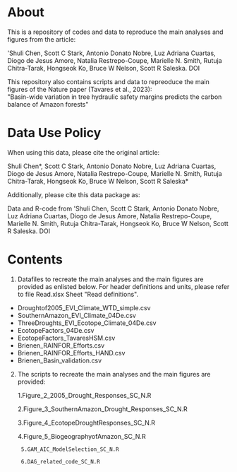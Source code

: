 About
===========

This is a repository of codes and data to reproduce the main analyses and figures from the article:

'Shuli Chen, Scott C Stark, Antonio Donato Nobre, Luz Adriana Cuartas, Diogo de Jesus Amore, Natalia Restrepo-Coupe, Marielle N. Smith, Rutuja Chitra-Tarak, Hongseok Ko, Bruce W Nelson, Scott R Saleska. DOI 

This repository also contains scripts and data to repreoduce the main figures of the Nature paper (Tavares et al., 2023):			
 "Basin-wide variation in tree hydraulic safety margins predicts the carbon balance of Amazon forests"			
			
Data Use Policy
===========			

When using this data, please cite the original article:		

Shuli Chen*, Scott C Stark, Antonio Donato Nobre, Luz Adriana Cuartas, Diogo de Jesus Amore, Natalia Restrepo-Coupe, Marielle N. Smith, Rutuja Chitra-Tarak, Hongseok Ko, Bruce W Nelson, Scott R Saleska*		
			
Additionally, please cite this data package as:		

Data and R-code from 'Shuli Chen, Scott C Stark, Antonio Donato Nobre, Luz Adriana Cuartas, Diogo de Jesus Amore, Natalia Restrepo-Coupe, Marielle N. Smith, Rutuja Chitra-Tarak, Hongseok Ko, Bruce W Nelson, Scott R Saleska. DOI 		


Contents
===========
			
1. Datafiles to recreate the main analyses and the main figures are provided as enlisted below. For header definitions and units, please refer to file Read.xlsx Sheet "Read definitions".
     
- Droughtof2005_EVI_Climate_WTD_simple.csv
- SouthernAmazon_EVI_Climate_04De.csv		
- ThreeDroughts_EVI_Ecotope_Climate_04De.csv		
- EcotopeFactors_04De.csv		
- EcotopeFactors_TavaresHSM.csv		
- Brienen_RAINFOR_Efforts.csv		
- Brienen_RAINFOR_Efforts_HAND.csv		
- Brienen_Basin_validation.csv		
	 		
			
2. The scripts to recreate the main analyses and the main figures are provided:
			
	1.Figure_2_2005_Drought_Responses_SC_N.R
   		
	2.Figure_3_SouthernAmazon_Drought_Responses_SC_N.R
   		
	3.Figure_4_EcotopeDroughtResponses_SC_N.R
   		
	4.Figure_5_BiogeographyofAmazon_SC_N.R
        
        5.GAM_AIC_ModelSelection_SC_N.R
	
        6.DAG_related_code_SC_N.R
